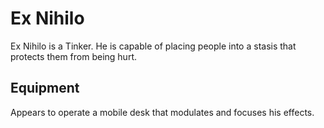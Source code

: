 # Ex Nihilo
Ex Nihilo is a Tinker. He is capable of placing people into a stasis that protects them from being hurt.

## Equipment
Appears to operate a mobile desk that modulates and focuses his effects.
